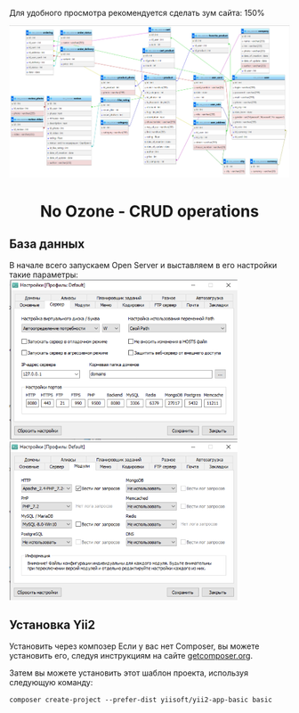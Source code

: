 Для удобного просмотра рекомендуется сделать зум сайта: 150%
<p align="center">
    <img src="FOR_READ_ME/DB.png">
    <h1 align="center">No Ozone - CRUD operations</h1>
</p>

База данных
------------
В начале всего запускаем Open Server и выставляем в его настройки такие параметры:
<br>
<img src="FOR_READ_ME/1.png" width="410px">
<img src="FOR_READ_ME/2.png" width="410px">


Установка Yii2
------------
Установить через композер
Если у вас нет Composer, вы можете установить его, следуя инструкциям на сайте [getcomposer.org](http://getcomposer.org/doc/00-intro.md#installation-nix).

Затем вы можете установить этот шаблон проекта, используя следующую команду:
~~~
composer create-project --prefer-dist yiisoft/yii2-app-basic basic
~~~
